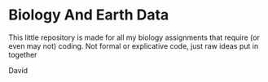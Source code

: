 # Biology And Earth Data

This little repository is made for all my biology assignments that require (or even may not) coding. Not formal or explicative code, just raw ideas put in together

David
